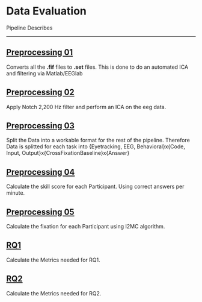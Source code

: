 # Data Evaluation

Pipeline Describes

---

## [Preprocessing 01](Preprocessing01_fif_to_set.ipynb)

Converts all the **.fif** files to **.set** files. This is done to do an automated ICA and filtering via Matlab/EEGlab 

## [Preprocessing 02](Preprocessing02_ICA.ipynb)

Apply Notch 2,200 Hz filter and perform an ICA on the eeg data.

## [Preprocessing 03](Preprocessing03_data_format.ipynb)

Split the Data into a workable format for the rest of the pipeline.
Therefore Data is splitted for each task into 
{Eyetracking, EEG, Behavioral}x{Code, Input, Output}x{CrossFixationBaseline}x{Answer}

## [Preprocessing 04](Preprocessing04_skill_score.ipynb)

Calculate the skill score for each Participant. Using correct answers per minute.

## [Preprocessing 05](Preprocessing05_fixxation_detection.ipynb)

Calculate the fixation for each Participant using I2MC algorithm.

## [RQ1](RQ1_PAPER_Eyetracking.ipynb)

Calculate the Metrics needed for RQ1.

## [RQ2](RQ2_PAPER_EEG.ipynb)

Calculate the Metrics needed for RQ2.





